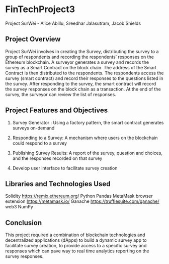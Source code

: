 # FinTechProject3
Project SurWei - Alice Abillu, Sreedhar Jalasutram, Jacob Shields


## Project Overview
Project SurWei involves in creating the Survey, distributing the survey to a group of respondents and recording the respondents’ responses on the Ethereum blockchain. A surveyor generates a survey and records the survey as a Smart Contract on the block chain. The address of the Smart Contract is then distributed to the respondents. The respondents access the survey (smart contract) and record their responses to the questions listed in the survey. After responding to the survey, the smart contract will record the survey responses on the block chain as a transaction. At the end of the survey, the surveyor can review the list of responses.

## Project Features and Objectives
1. Survey Generator : Using a factory pattern, the smart contract generates surveys on-demand

2. Responding to a Survey: A mechanism where users on the blockchain could respond to a survey

3. Publishing Survey Results: A report of the survey, question and choices, and the responses recorded on that survey

4. Develop user interface to facilitate survey creation


## Libraries and Technologies Used

Solidity  https://remix.ethereum.org/
Python
Pandas 
MetaMask browser extension https://metamask.io/
Ganache  https://trufflesuite.com/ganache/
web3 
NumPy


## Conclusion
This project required a combination of blockchain technologies and decentralized applications (dApps) to build a dynamic survey app to facilitate survey creation, to provide access to a specific survey and responses  which can pave way to real time analytics reporting on the survey responses. 
